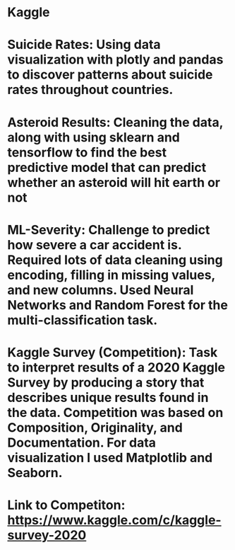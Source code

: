 # Kaggle

# Suicide Rates: Using data visualization with plotly and pandas to discover patterns about suicide rates throughout countries.

# Asteroid Results: Cleaning the data, along with using sklearn and tensorflow to find the best predictive model that can predict whether an asteroid will hit earth or not

# ML-Severity: Challenge to predict how severe a car accident is. Required lots of data cleaning using encoding, filling in missing values, and new columns. Used Neural Networks and Random Forest for the multi-classification task.

# Kaggle Survey (Competition): Task to interpret results of a 2020 Kaggle Survey by producing a story that describes unique results found in the data. Competition was based on Composition, Originality, and Documentation. For data visualization I used Matplotlib and Seaborn.
# Link to Competiton: https://www.kaggle.com/c/kaggle-survey-2020
